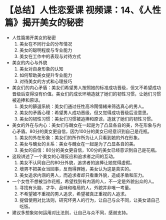 # 【总结】人性恋爱课 视频课：14、《人性篇》揭开美女的秘密

-   人性篇揭开美女的秘密
    1.  美女在不同行业的分布情况
    2.  美女的聪明程度与专业能力
    3.  美女在工作中的表现与对待方式
-   美女的内心与外貌
    1.  美女对自身形象的认知
    2.  如何帮助美女提升专业能力
    3.  对待美女的方式和心理技巧
-   美女们的内心矛盾：美女们希望男人按照她的标准成功晋级，但又不希望成功晋级后变得没有价值。美女们的成长环境造就了她们的韧性习惯，让她们习惯被追捧和原谅。
    1.  美女的篩選系統：美女们通过任性高冷鬧情緒来筛选真心的男人。
    2.  美女的矛盾心理：希望男人成功晋级，但又觉得成功晋级后没意思。
    3.  美女的韧性习惯：美女们习惯被追捧和原谅，造就了她们的韧性习惯。
-   美女的外在与内心：美女们与醜女在一起是为了凸显各自的美，外在形象与内心矛盾。80分的美女更自信，因为100分的美女已经意识到自己是花瓶。
    1.  美女的外在形象：美女们的所作所为让人只看到她的外在形象。
    2.  美女与醜女的关系：美女与醜女在一起是为了凸显各自的美。
    3.  美女的自信：80分的美女更自信，100分的美女已经意识到自己是花瓶。
-   这段讲述了一个美女的心理反应和追求者之间的互动。
    1.  美女不认同自己的80分外貌，追求者的追捧让她觉得虚假。
    2.  壞男不把美女当回事，反而得罪她，美女认为这是真实的。
    3.  美女追求内涵的男人，而追求者却只看重外貌，造成矛盾和压力。
-   一个女性不想被当作花瓶，希望找到有内涵的人，不一定是外貌出众的人。
    1.  寻找有头脑、才华、品味和格局的人，外貌并非唯一考量。
    2.  不希望被不重视的男人追求，希望被真正重视的人追求。
    3.  提倡使用对比法则，研究坏男人的行为，让自己与众不同，让美女请自己吃饭。
-   建议多想象如何运用对比法则，让自己与众不同，感谢支持。